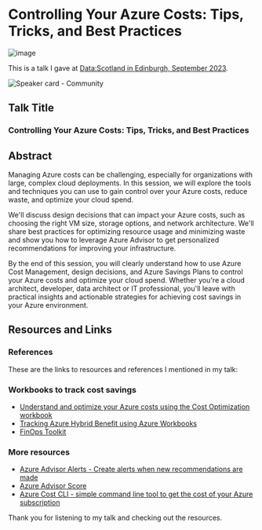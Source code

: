 # Controlling Your Azure Costs: Tips, Tricks, and Best Practices

![image](https://github.com/weeyin83/Presentations/assets/13692824/1b3adec8-6d98-4b91-9bb5-921605484b5c)

This is a talk I gave at [Data:Scotland in Edinburgh, September 2023](https://www.datascotland.org/).

![Speaker card - Community](https://github.com/weeyin83/Presentations/assets/13692824/19b758e6-9eca-4122-9dcc-3f83fa32b5a5)


## Talk Title

### Controlling Your Azure Costs: Tips, Tricks, and Best Practices

## Abstract

Managing Azure costs can be challenging, especially for organizations with large, complex cloud deployments. In this session, we will explore the tools and techniques you can use to gain control over your Azure costs, reduce waste, and optimize your cloud spend.

We'll discuss design decisions that can impact your Azure costs, such as choosing the right VM size, storage options, and network architecture. We'll share best practices for optimizing resource usage and minimizing waste and show you how to leverage Azure Advisor to get personalized recommendations for improving your infrastructure.

By the end of this session, you will clearly understand how to use Azure Cost Management, design decisions, and Azure Savings Plans to control your Azure costs and optimize your cloud spend. Whether you're a cloud architect, developer, data architect or IT professional, you'll leave with practical insights and actionable strategies for achieving cost savings in your Azure environment.

## Resources and Links

### References

These are the links to resources and references I mentioned in my talk:

### Workbooks to track cost savings
- [Understand and optimize your Azure costs using the Cost Optimization workbook](https://learn.microsoft.com/azure/advisor/advisor-cost-optimization-workbook)
- [Tracking Azure Hybrid Benefit using Azure Workbooks](https://techcommunity.microsoft.com/t5/healthcare-and-life-sciences/tracking-azure-hybrid-benefit-using-azure-workbooks/ba-p/3798857)
- [FinOps Toolkit](https://github.com/microsoft/finops-toolkit)

### More resources
- [Azure Advisor Alerts - Create alerts when new recommendations are made](https://youtu.be/Clo1LYToIiE)
- [Azure Advisor Score](https://www.youtube.com/watch?v=ZvenYdaXOL8)
- [Azure Cost CLI - simple command line tool to get the cost of your Azure subscription](https://github.com/mivano/azure-cost-cli)

Thank you for listening to my talk and checking out the resources.
